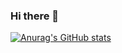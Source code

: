 ### Hi there 👋


[![Anurag's GitHub stats](https://github-readme-stats.vercel.app/api?username=SeoYounSeok)](https://github.com/anuraghazra/github-readme-stats)



<!--
**SeoYounSeok/SeoYounSeok** is a ✨ _special_ ✨ repository because its `README.md` (this file) appears on your GitHub profile.

Here are some ideas to get you started:

- 🔭 I’m currently working on ...
- 🌱 I’m currently learning ...
- 👯 I’m looking to collaborate on ...
- 🤔 I’m looking for help with ...
- 💬 Ask me about ...
- 📫 How to reach me: ...
- 😄 Pronouns: ...
- ⚡ Fun fact: ...
-->
